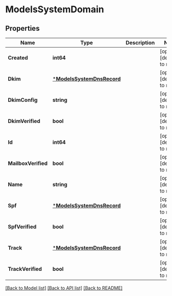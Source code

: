 # ModelsSystemDomain

## Properties
Name | Type | Description | Notes
------------ | ------------- | ------------- | -------------
**Created** | **int64** |  | [optional] [default to null]
**Dkim** | [***ModelsSystemDnsRecord**](models.SystemDNSRecord.md) |  | [optional] [default to null]
**DkimConfig** | **string** |  | [optional] [default to null]
**DkimVerified** | **bool** |  | [optional] [default to null]
**Id** | **int64** |  | [optional] [default to null]
**MailboxVerified** | **bool** |  | [optional] [default to null]
**Name** | **string** |  | [optional] [default to null]
**Spf** | [***ModelsSystemDnsRecord**](models.SystemDNSRecord.md) |  | [optional] [default to null]
**SpfVerified** | **bool** |  | [optional] [default to null]
**Track** | [***ModelsSystemDnsRecord**](models.SystemDNSRecord.md) |  | [optional] [default to null]
**TrackVerified** | **bool** |  | [optional] [default to null]

[[Back to Model list]](../README.md#documentation-for-models) [[Back to API list]](../README.md#documentation-for-api-endpoints) [[Back to README]](../README.md)


